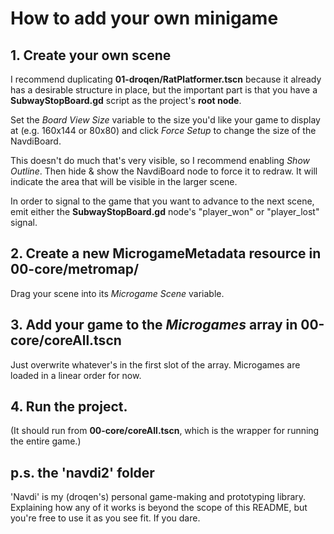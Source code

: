 # How to add your own minigame

## 1. Create your own scene

I recommend duplicating **01-droqen/RatPlatformer.tscn** because it already has a desirable structure in place, but the important part is that you have a **SubwayStopBoard.gd** script as the project's **root node**.

Set the *Board View Size* variable to the size you'd like your game to display at (e.g. 160x144 or 80x80) and click *Force Setup* to change the size of the NavdiBoard.

This doesn't do much that's very visible, so I recommend enabling *Show Outline*. Then hide & show the NavdiBoard node to force it to redraw. It will indicate the area that will be visible in the larger scene.

In order to signal to the game that you want to advance to the next scene, emit either the **SubwayStopBoard.gd** node's "player_won" or "player_lost" signal.

## 2. Create a new **MicrogameMetadata** resource in **00-core/metromap/**

Drag your scene into its *Microgame Scene* variable.

## 3. Add your game to the *Microgames* array in **00-core/coreAll.tscn**

Just overwrite whatever's in the first slot of the array. Microgames are loaded in a linear order for now.

## 4. Run the project.

(It should run from **00-core/coreAll.tscn**, which is the wrapper for running the entire game.)

## p.s. the 'navdi2' folder

'Navdi' is my (droqen's) personal game-making and prototyping library. Explaining how any of it works is beyond the scope of this README, but you're free to use it as you see fit. If you dare.
